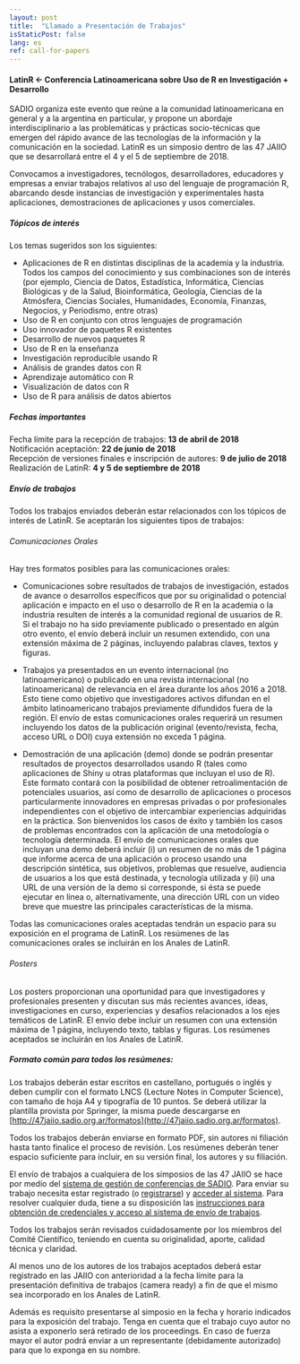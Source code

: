```yaml
---
layout: post
title:  "Llamado a Presentación de Trabajos"
isStaticPost: false
lang: es
ref: call-for-papers
---
```


#### LatinR <- Conferencia Latinoamericana sobre Uso de R en Investigación + Desarrollo


SADIO organiza este evento que reúne a la comunidad latinoamericana en general y a la argentina en particular, y propone un abordaje interdisciplinario a las problemáticas y prácticas socio-técnicas que emergen del rápido avance de las tecnologías de la información y la comunicación en la sociedad. LatinR es un simposio dentro de las 47 JAIIO que se desarrollará entre el 4 y el 5 de septiembre de 2018.

Convocamos a investigadores, tecnólogos, desarrolladores, educadores y empresas a enviar trabajos relativos al uso del lenguaje de programación R, abarcando desde instancias de investigación y experimentales hasta aplicaciones, demostraciones de aplicaciones y usos comerciales.

##### Tópicos de interés

Los temas sugeridos son los siguientes:
* Aplicaciones de R en distintas disciplinas de la academia y la industria. Todos los campos del conocimiento y sus combinaciones son de interés (por ejemplo, Ciencia de Datos, Estadística, Informática, Ciencias Biológicas y de la Salud, Bioinformática, Geología, Ciencias de la Atmósfera, Ciencias Sociales, Humanidades, Economía, Finanzas, Negocios, y Periodismo, entre otras)
* Uso de R en conjunto con otros lenguajes de programación
* Uso innovador de paquetes R existentes
* Desarrollo de nuevos paquetes R 
* Uso de R en la enseñanza
* Investigación  reproducible usando R
* Análisis de grandes datos con R
* Aprendizaje automático con R
* Visualización de datos con R
* Uso de R para análisis de datos abiertos

##### Fechas importantes

Fecha límite para la recepción de trabajos: **13 de abril de 2018**   
Notificación aceptación: **22 de junio de 2018**   
Recepción de versiones finales e inscripción de autores: **9 de julio de 2018**   
Realización de LatinR: **4 y 5 de septiembre de 2018**

##### Envío de trabajos

Todos los trabajos enviados deberán estar relacionados con los tópicos de interés de LatinR. Se aceptarán los siguientes tipos de trabajos:

###### Comunicaciones Orales

Hay tres formatos posibles para las comunicaciones orales:

* Comunicaciones sobre resultados de trabajos de investigación, estados de avance o desarrollos específicos que por su originalidad o potencial aplicación e impacto en el uso o desarrollo de R en la academia o la industria resulten de interés a la comunidad regional de usuarios de R. Si el trabajo no ha sido previamente publicado o presentado en algún otro evento, el envío deberá incluir un resumen extendido, con una extensión máxima de 2 páginas, incluyendo palabras claves, textos y figuras. 

* Trabajos ya presentados en un evento internacional (no latinoamericano) o publicado en una revista internacional (no latinoamericana) de relevancia en el área durante los años 2016 a 2018. Esto tiene como objetivo que investigadores activos difundan en el ámbito latinoamericano trabajos previamente difundidos fuera de la región. El envío de estas comunicaciones orales requerirá un resumen incluyendo los datos de la publicación original (evento/revista, fecha, acceso URL o DOI) cuya extensión no exceda 1 página.

* Demostración de una aplicación (demo) donde se podrán presentar resultados de proyectos desarrollados usando R (tales como aplicaciones de Shiny u otras plataformas que incluyan el uso de R). Este formato contará con la posibilidad de obtener retroalimentación de potenciales usuarios, así como de desarrollo de aplicaciones o procesos particularmente innovadores en empresas privadas o por profesionales independientes con el objetivo de intercambiar experiencias adquiridas en la práctica. Son bienvenidos los casos de éxito y también los casos de problemas encontrados con la aplicación de una metodología o tecnología determinada. El envío de comunicaciones orales que incluyan una demo deberá incluir (i) un resumen de no más de 1 página que informe acerca de una aplicación o proceso usando una descripción sintética, sus objetivos, problemas que resuelve, audiencia de usuarios a los que está destinada, y tecnología utilizada y (ii) una URL de una versión de la demo si corresponde, si ésta se puede ejecutar en línea o, alternativamente, una dirección URL con un video breve que muestre las principales características de la misma. 

Todas las comunicaciones orales aceptadas tendrán un espacio para su exposición en el programa de LatinR. Los resúmenes de las comunicaciones orales se incluirán en los Anales de LatinR.

###### Posters

Los posters proporcionan una oportunidad para que investigadores y profesionales presenten y discutan sus más recientes avances, ideas, investigaciones en curso, experiencias y desafíos relacionados a los ejes temáticos de LatinR. El envío debe incluir un resumen con una extensión máxima de 1 página, incluyendo texto, tablas y figuras. Los resúmenes aceptados se incluirán en los Anales de LatinR. 

##### Formato común para todos los resúmenes:

Los trabajos deberán estar escritos en castellano, portugués o inglés y deben cumplir con el formato LNCS (Lecture Notes in Computer Science), con tamaño de hoja A4 y tipografía de 10 puntos. Se deberá utilizar la plantilla provista por Springer, la misma puede descargarse en [http://47jaiio.sadio.org.ar/formatos](http://47jaiio.sadio.org.ar/formatos).

Todos los trabajos deberán enviarse en formato PDF, sin autores ni filiación hasta tanto finalice el proceso de revisión. Los resúmenes deberán tener espacio suficiente para incluir, en su versión final, los autores y su filiación. 

El envío de trabajos a cualquiera de los simposios de las 47 JAIIO se hace por medio del [sistema de gestión de conferencias de SADIO](http://sgc.sadio.org.ar/sgc/index.php). Para enviar su trabajo necesita estar registrado (o [registrarse](http://sgc.sadio.org.ar/sgc/index.php/index/index/user/account)) y [acceder al sistema](http://sgc.sadio.org.ar/sgc/index.php/index/index/login). Para resolver cualquier duda, tiene a su disposición las [instrucciones para obtención de credenciales y acceso al sistema de envío de trabajos](http://47jaiio.sadio.org.ar/index.php?q=envio-trabajos).

Todos los trabajos serán revisados cuidadosamente por los miembros del Comité Científico, teniendo en cuenta su originalidad, aporte, calidad técnica y claridad.

Al menos uno de los autores de los trabajos aceptados deberá estar registrado en las JAIIO con anterioridad a la fecha límite para la presentación definitiva de trabajos (camera ready) a fin de que el mismo sea incorporado en los Anales de LatinR. 

Además es requisito presentarse al simposio en la fecha y horario indicados para la exposición del trabajo. Tenga en cuenta que el trabajo cuyo autor no asista a  exponerlo será retirado de los proceedings. En caso de fuerza mayor el autor podrá enviar a un representante (debidamente autorizado) para que lo exponga en su nombre.

